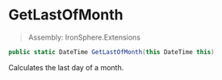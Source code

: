 ﻿

# GetLastOfMonth

> Assembly: IronSphere.Extensions

```csharp
public static DateTime GetLastOfMonth(this DateTime this)
```

Calculates the last day of a month.

